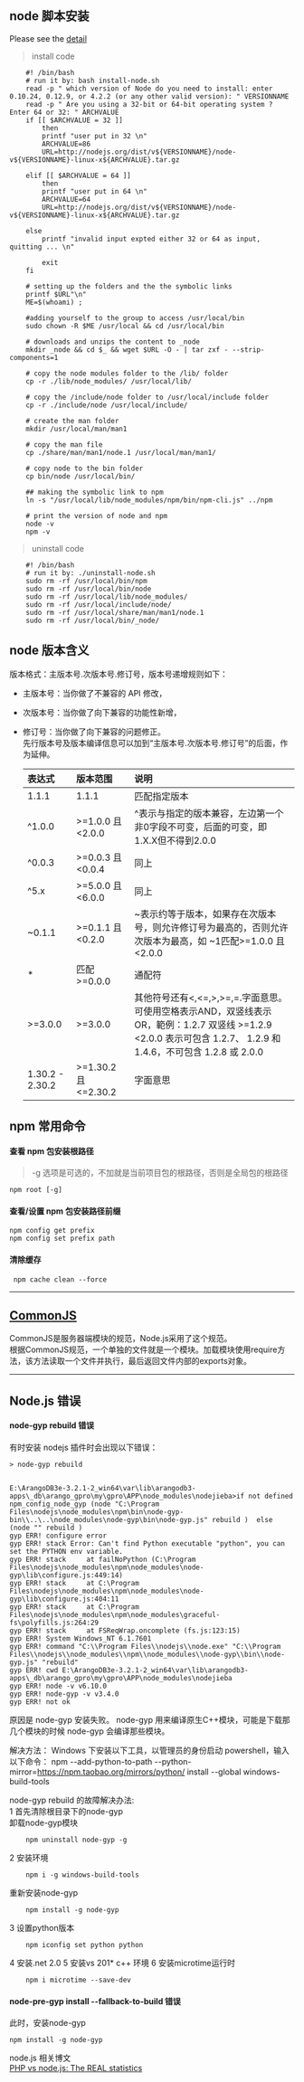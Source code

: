 ## node 脚本安装
Please see the [detail](https://stackoverflow.com/questions/20028996/how-to-install-node-binary-distribution-files-on-linux#)
> install code 

        #! /bin/bash
        # run it by: bash install-node.sh
        read -p " which version of Node do you need to install: enter 0.10.24, 0.12.9, or 4.2.2 (or any other valid version): " VERSIONNAME
        read -p " Are you using a 32-bit or 64-bit operating system ? Enter 64 or 32: " ARCHVALUE
        if [[ $ARCHVALUE = 32 ]]
            then
            printf "user put in 32 \n"
            ARCHVALUE=86
            URL=http://nodejs.org/dist/v${VERSIONNAME}/node-v${VERSIONNAME}-linux-x${ARCHVALUE}.tar.gz

        elif [[ $ARCHVALUE = 64 ]]
            then
            printf "user put in 64 \n"
            ARCHVALUE=64
            URL=http://nodejs.org/dist/v${VERSIONNAME}/node-v${VERSIONNAME}-linux-x${ARCHVALUE}.tar.gz

        else
            printf "invalid input expted either 32 or 64 as input, quitting ... \n"

            exit
        fi

        # setting up the folders and the the symbolic links
        printf $URL"\n"
        ME=$(whoami) ; 

        #adding yourself to the group to access /usr/local/bin
        sudo chown -R $ME /usr/local && cd /usr/local/bin 

        # downloads and unzips the content to _node
        mkdir _node && cd $_ && wget $URL -O - | tar zxf - --strip-components=1 

        # copy the node modules folder to the /lib/ folder
        cp -r ./lib/node_modules/ /usr/local/lib/ 

        # copy the /include/node folder to /usr/local/include folder
        cp -r ./include/node /usr/local/include/ 

        # create the man folder
        mkdir /usr/local/man/man1 

        # copy the man file
        cp ./share/man/man1/node.1 /usr/local/man/man1/ 

        # copy node to the bin folder
        cp bin/node /usr/local/bin/ 

        ## making the symbolic link to npm
        ln -s "/usr/local/lib/node_modules/npm/bin/npm-cli.js" ../npm 

        # print the version of node and npm
        node -v
        npm -v

> uninstall code

        #! /bin/bash
        # run it by: ./uninstall-node.sh
        sudo rm -rf /usr/local/bin/npm
        sudo rm -rf /usr/local/bin/node
        sudo rm -rf /usr/local/lib/node_modules/
        sudo rm -rf /usr/local/include/node/
        sudo rm -rf /usr/local/share/man/man1/node.1
        sudo rm -rf /usr/local/bin/_node/ 


## node 版本含义

版本格式：主版本号.次版本号.修订号，版本号递增规则如下：

* 主版本号：当你做了不兼容的 API 修改，
* 次版本号：当你做了向下兼容的功能性新增，
* 修订号：当你做了向下兼容的问题修正。    
先行版本号及版本编译信息可以加到“主版本号.次版本号.修订号”的后面，作为延伸。

  |表达式|版本范围|说明|
  |:-|:--|:-----|
  |1.1.1|1.1.1|匹配指定版本|
  |^1.0.0	|>=1.0.0 且 <2.0.0	|^表示与指定的版本兼容，左边第一个非0字段不可变，后面的可变，即1.X.X但不得到2.0.0|
  |^0.0.3	|>=0.0.3 且 <0.0.4 |同上|
  |^5.x	|>=5.0.0 且 <6.0.0	|同上|
  |~0.1.1	|>=0.1.1 且 <0.2.0	|~表示约等于版本，如果存在次版本号，则允许修订号为最高的，否则允许次版本为最高，如 ~1匹配>=1.0.0 且 <2.0.0|
  |*	|匹配 >=0.0.0	|通配符|
  |>=3.0.0	|>=3.0.0	|其他符号还有<,<=,>,>=,=.字面意思。可使用空格表示AND，双竖线表示OR，範例：1.2.7 双竖线 >=1.2.9 <2.0.0 表示可包含 1.2.7、    1.2.9 和 1.4.6，不可包含 1.2.8 或 2.0.0|
  |1.30.2 - 2.30.2	|>=1.30.2 且 <=2.30.2|	字面意思|



## npm 常用命令
#### 查看 npm 包安装根路径
> -g 选项是可选的，不加就是当前项目包的根路径，否则是全局包的根路径  

    npm root [-g]

#### 查看/设置 npm 包安装路径前缀

    npm config get prefix
    npm config set prefix path

#### 清除缓存

     npm cache clean --force

***

## [CommonJS](http://www.commonjs.org/)
CommonJS是服务器端模块的规范，Node.js采用了这个规范。    
根据CommonJS规范，一个单独的文件就是一个模块。加载模块使用require方法，该方法读取一个文件并执行，最后返回文件内部的exports对象。

***

## Node.js 错误
  
#### node-gyp rebuild 错误

有时安装 nodejs 插件时会出现以下错误：

    > node-gyp rebuild


    E:\ArangoDB3e-3.2.1-2_win64\var\lib\arangodb3-apps\_db\arango_gpro\my\gpro\APP\node_modules\nodejieba>if not defined npm_config_node_gyp (node "C:\Program Files\nodejs\node_modules\npm\bin\node-gyp-bin\\..\..\node_modules\node-gyp\bin\node-gyp.js" rebuild )  else (node "" rebuild )
    gyp ERR! configure error
    gyp ERR! stack Error: Can't find Python executable "python", you can set the PYTHON env variable.
    gyp ERR! stack     at failNoPython (C:\Program Files\nodejs\node_modules\npm\node_modules\node-gyp\lib\configure.js:449:14)
    gyp ERR! stack     at C:\Program Files\nodejs\node_modules\npm\node_modules\node-gyp\lib\configure.js:404:11
    gyp ERR! stack     at C:\Program Files\nodejs\node_modules\npm\node_modules\graceful-fs\polyfills.js:264:29
    gyp ERR! stack     at FSReqWrap.oncomplete (fs.js:123:15)
    gyp ERR! System Windows_NT 6.1.7601
    gyp ERR! command "C:\\Program Files\\nodejs\\node.exe" "C:\\Program Files\\nodejs\\node_modules\\npm\\node_modules\\node-gyp\\bin\\node-gyp.js" "rebuild"
    gyp ERR! cwd E:\ArangoDB3e-3.2.1-2_win64\var\lib\arangodb3-apps\_db\arango_gpro\my\gpro\APP\node_modules\nodejieba
    gyp ERR! node -v v6.10.0
    gyp ERR! node-gyp -v v3.4.0
    gyp ERR! not ok

原因是 node-gyp 安装失败。 node-gyp 用来编译原生C++模块，可能是下载那几个模块的时候 node-gyp 会编译那些模块。

解决方法： 
Windows 下安装以下工具，以管理员的身份启动 powershell，输入以下命令：
    npm --add-python-to-path --python-mirror=https://npm.taobao.org/mirrors/python/ install --global windows-build-tools

node-gyp rebuild 的故障解决办法:      
1 首先清除根目录下的node-gyp  
卸载node-gyp模块   

        npm uninstall node-gyp -g
2 安装环境 

        npm i -g windows-build-tools
重新安装node-gyp

        npm install -g node-gyp
3 设置python版本

        npm iconfig set python python
4 安装.net 2.0 
5 安装vs 201*  c++  环境
6 安装microtime运行时

        npm i microtime --save-dev



#### node-pre-gyp install --fallback-to-build 错误
此时，安装node-gyp

    npm install -g node-gyp



node.js 相关博文    
[PHP vs node.js: The REAL statistics](https://prahladyeri.com/blog/2014/06/php-vs-node-js-real-statistics.html)    



